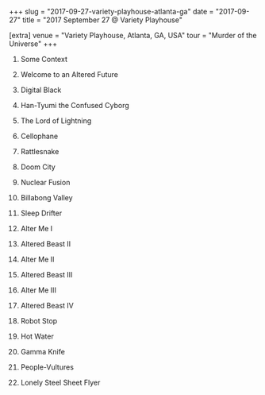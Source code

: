 +++
slug = "2017-09-27-variety-playhouse-atlanta-ga"
date = "2017-09-27"
title = "2017 September 27 @ Variety Playhouse"

[extra]
venue = "Variety Playhouse, Atlanta, GA, USA"
tour = "Murder of the Universe"
+++


 1. Some Context

 2. Welcome to an Altered Future

 3. Digital Black

 4. Han-Tyumi the Confused Cyborg

 5. The Lord of Lightning

 6. Cellophane

 7. Rattlesnake

 8. Doom City

 9. Nuclear Fusion

10. Billabong Valley

11. Sleep Drifter

12. Alter Me I

13. Altered Beast II

14. Alter Me II

15. Altered Beast III

16. Alter Me III

17. Altered Beast IV

18. Robot Stop

19. Hot Water

20. Gamma Knife

21. People-Vultures

22. Lonely Steel Sheet Flyer



